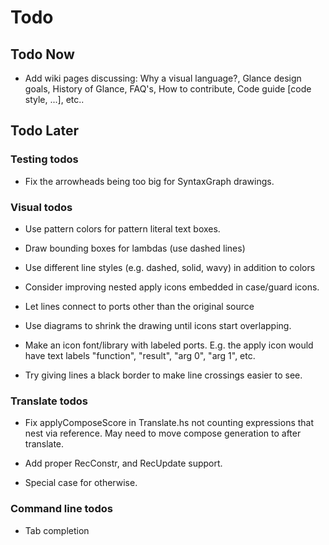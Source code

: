 # Todo

## Todo Now
* Add wiki pages discussing: Why a visual language?, Glance design goals, History of Glance, FAQ's, How to contribute, Code guide [code style, ...], etc..

## Todo Later

### Testing todos
* Fix the arrowheads being too big for SyntaxGraph drawings.

### Visual todos
* Use pattern colors for pattern literal text boxes.

* Draw bounding boxes for lambdas (use dashed lines)

* Use different line styles (e.g. dashed, solid, wavy) in addition to colors

* Consider improving nested apply icons embedded in case/guard icons.

* Let lines connect to ports other than the original source

* Use diagrams to shrink the drawing until icons start overlapping.

* Make an icon font/library with labeled ports. E.g. the apply icon would have text labels "function", "result", "arg 0", "arg 1", etc.

* Try giving lines a black border to make line crossings easier to see.

### Translate todos
* Fix applyComposeScore in Translate.hs not counting expressions that nest via reference. May need to move compose generation to after translate.

* Add proper RecConstr, and RecUpdate support.

* Special case for otherwise.

### Command line todos
* Tab completion
